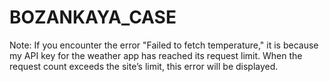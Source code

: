 # BOZANKAYA_CASE
Note: If you encounter the error "Failed to fetch temperature," it is because my API key for the weather app has reached its request limit. When the request count exceeds the site’s limit, this error will be displayed.
